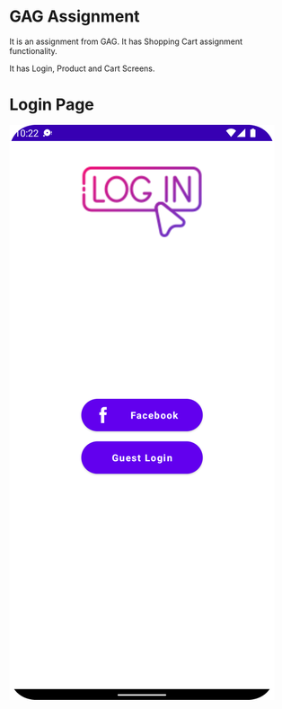 # GAG Assignment
It is an assignment from GAG. 
It has Shopping Cart assignment functionality.

It has Login, Product and Cart Screens.

# Login Page
![](https://github.com/ashwanisingh8713/gag_assigment/blob/master/screenshots/Login.png)
